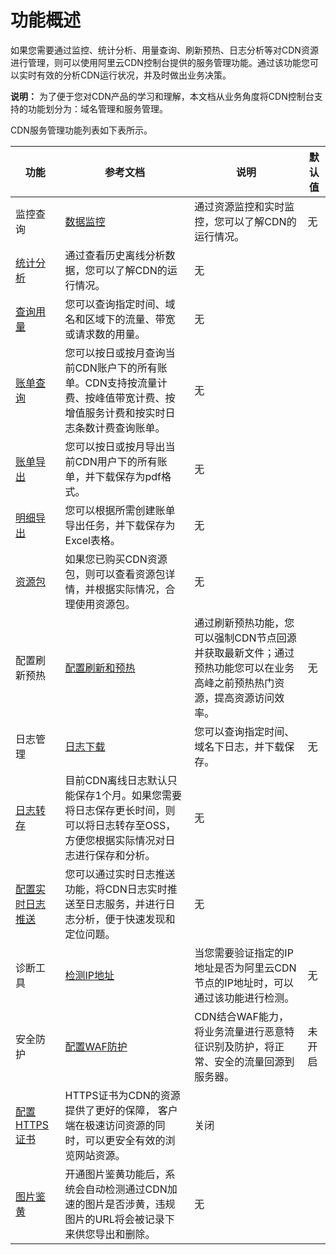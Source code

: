 # 功能概述

如果您需要通过监控、统计分析、用量查询、刷新预热、日志分析等对CDN资源进行管理，则可以使用阿里云CDN控制台提供的服务管理功能。通过该功能您可以实时有效的分析CDN运行状况，并及时做出业务决策。

**说明：** 为了便于您对CDN产品的学习和理解，本文档从业务角度将CDN控制台支持的功能划分为：域名管理和服务管理。

CDN服务管理功能列表如下表所示。

|功能|参考文档|说明|默认值|
|--|----|--|---|
|监控查询|[数据监控](/cn.zh-CN/服务管理/监控查询/数据监控.md)|通过资源监控和实时监控，您可以了解CDN的运行情况。|无|
|[统计分析](/cn.zh-CN/服务管理/监控查询/统计分析.md)|通过查看历史离线分析数据，您可以了解CDN的运行情况。|无|
|[查询用量](/cn.zh-CN/服务管理/监控查询/用量查询/查询用量.md)|您可以查询指定时间、域名和区域下的流量、带宽或请求数的用量。|无|
|[账单查询](/cn.zh-CN/服务管理/监控查询/用量查询/账单查询.md)|您可以按日或按月查询当前CDN账户下的所有账单。CDN支持按流量计费、按峰值带宽计费、按增值服务计费和按实时日志条数计费查询账单。|无|
|[账单导出](/cn.zh-CN/服务管理/监控查询/用量查询/账单导出.md)|您可以按日或按月导出当前CDN用户下的所有账单，并下载保存为pdf格式。|无|
|[明细导出](/cn.zh-CN/服务管理/监控查询/用量查询/明细导出.md)|您可以根据所需创建账单导出任务，并下载保存为Excel表格。|无|
|[资源包](/cn.zh-CN/服务管理/监控查询/用量查询/资源包.md)|如果您已购买CDN资源包，则可以查看资源包详情，并根据实际情况，合理使用资源包。|无|
|配置刷新预热|[配置刷新和预热](/cn.zh-CN/服务管理/刷新预热/配置刷新和预热.md)|通过刷新预热功能，您可以强制CDN节点回源并获取最新文件；通过预热功能您可以在业务高峰之前预热热门资源，提高资源访问效率。|无|
|日志管理|[日志下载](/cn.zh-CN/服务管理/日志管理/日志下载.md)|您可以查询指定时间、域名下日志，并下载保存。|无|
|[日志转存](/cn.zh-CN/服务管理/日志管理/日志转存.md)|目前CDN离线日志默认只能保存1个月。如果您需要将日志保存更长时间，则可以将日志转存至OSS，方便您根据实际情况对日志进行保存和分析。|无|
|[配置实时日志推送](/cn.zh-CN/服务管理/日志管理/实时日志/配置实时日志推送.md)|您可以通过实时日志推送功能，将CDN日志实时推送至日志服务，并进行日志分析，便于快速发现和定位问题。|无|
|诊断工具|[检测IP地址](/cn.zh-CN/服务管理/检测IP地址.md)|当您需要验证指定的IP地址是否为阿里云CDN节点的IP地址时，可以通过该功能进行检测。|无|
|安全防护|[配置WAF防护](/cn.zh-CN/服务管理/安全防护/配置WAF防护.md)|CDN结合WAF能力，将业务流量进行恶意特征识别及防护，将正常、安全的流量回源到服务器。|未开启|
|[配置HTTPS证书](/cn.zh-CN/服务管理/安全防护/配置HTTPS证书.md)|HTTPS证书为CDN的资源提供了更好的保障， 客户端在极速访问资源的同时，可以更安全有效的浏览网站资源。|关闭|
|[图片鉴黄](/cn.zh-CN/服务管理/安全防护/图片鉴黄.md)|开通图片鉴黄功能后，系统会自动检测通过CDN加速的图片是否涉黄，违规图片的URL将会被记录下来供您导出和删除。|无|

